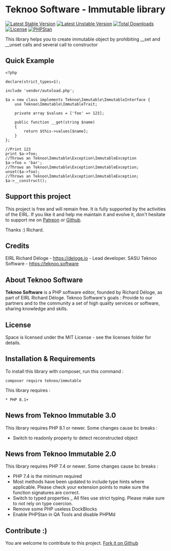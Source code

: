 Teknoo Software - Immutable library
===================================

[![Latest Stable Version](https://poser.pugx.org/teknoo/immutable/v/stable)](https://packagist.org/packages/teknoo/immutable)
[![Latest Unstable Version](https://poser.pugx.org/teknoo/immutable/v/unstable)](https://packagist.org/packages/teknoo/immutable)
[![Total Downloads](https://poser.pugx.org/teknoo/immutable/downloads)](https://packagist.org/packages/teknoo/immutable)
[![License](https://poser.pugx.org/teknoo/immutable/license)](https://packagist.org/packages/teknoo/immutable)
[![PHPStan](https://img.shields.io/badge/PHPStan-enabled-brightgreen.svg?style=flat)](https://github.com/phpstan/phpstan)

This library helps you to create immutable object by prohibiting __set and __unset calls and several call to constructor

Quick Example
-------------
    <?php
    
    declare(strict_types=1);
    
    include 'vendor/autoload.php';
    
    $a = new class implements Teknoo\Immutable\ImmutableInterface {
        use Teknoo\Immutable\ImmutableTrait;
    
        private array $values = ['foo' => 123];
    
        public function __get(string $name)
        {
            return $this->values[$name];
        }
    };
    
    //Print 123
    print $a->foo;
    //Throws an Teknoo\Immutable\Exception\ImmutableException
    $a->foo = 'bar';
    //Throws an Teknoo\Immutable\Exception\ImmutableException;
    unset($a->foo);
    //Throws an Teknoo\Immutable\Exception\ImmutableException;
    $a->__construct(); 

Support this project
---------------------
This project is free and will remain free. It is fully supported by the activities of the EIRL.
If you like it and help me maintain it and evolve it, don't hesitate to support me on
[Patreon](https://patreon.com/teknoo_software) or [Github](https://github.com/sponsors/TeknooSoftware).

Thanks :) Richard.

Credits
-------
EIRL Richard Déloge - <https://deloge.io> - Lead developer.
SASU Teknoo Software - <https://teknoo.software>

About Teknoo Software
---------------------
**Teknoo Software** is a PHP software editor, founded by Richard Déloge, as part of EIRL Richard Déloge.
Teknoo Software's goals : Provide to our partners and to the community a set of high quality services or software,
sharing knowledge and skills.

License
-------
Space is licensed under the MIT License - see the licenses folder for details.

Installation & Requirements
---------------------------
To install this library with composer, run this command :

    composer require teknoo/immutable

This library requires :

    * PHP 8.1+

News from Teknoo Immutable 3.0
------------------------------
This library requires PHP 8.1 or newer. Some changes cause bc breaks :

- Switch to readonly property to detect reconstructed object

News from Teknoo Immutable 2.0
------------------------------
This library requires PHP 7.4 or newer. Some changes cause bc breaks :

- PHP 7.4 is the minimum required
- Most methods have been updated to include type hints where applicable. Please check your extension points to make sure the function signatures are correct.
- Switch to typed properties
_ All files use strict typing. Please make sure to not rely on type coercion.
- Remove some PHP useless DockBlocks
- Enable PHPStan in QA Tools and disable PHPMd

Contribute :)
-------------
You are welcome to contribute to this project. [Fork it on Github](CONTRIBUTING.md)
